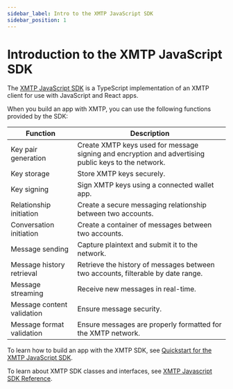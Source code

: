 ```yaml
---
sidebar_label: Intro to the XMTP JavaScript SDK
sidebar_position: 1
---
```


# Introduction to the XMTP JavaScript SDK

The [XMTP JavaScript SDK](https://github.com/xmtp/xmtp-js) is a TypeScript implementation of an XMTP client for use with JavaScript and React apps.

When you build an app with XMTP, you can use the following functions provided by the SDK:

| Function | Description |
| --- | --- |
| Key pair generation | Create XMTP keys used for message signing and encryption and advertising public keys to the network. |
| Key storage | Store XMTP keys securely. |
| Key signing | Sign XMTP keys using a connected wallet app. |
| Relationship initiation | Create a secure messaging relationship between two accounts. |
| Conversation initiation | Create a container of messages between two accounts. |
| Message sending | Capture plaintext and submit it to the network. |
| Message history retrieval | Retrieve the history of messages between two accounts, filterable by date range. |
| Message streaming | Receive new messages in real-time. |
| Message content validation | Ensure message security. |
| Message format validation | Ensure messages are properly formatted for the XMTP network. |

To learn how to build an app with the XMTP SDK, see [Quickstart for the XMTP JavaScript SDK](/docs/client-sdk/javascript/tutorials/quickstart).

To learn about XMTP SDK classes and interfaces, see [XMTP Javascript SDK Reference](/docs/client-sdk/javascript/reference/classes/Client).
